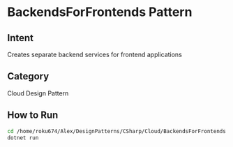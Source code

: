 # BackendsForFrontends Pattern

## Intent
Creates separate backend services for frontend applications

## Category
Cloud Design Pattern

## How to Run
```bash
cd /home/roku674/Alex/DesignPatterns/CSharp/Cloud/BackendsForFrontends
dotnet run
```
